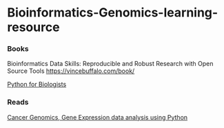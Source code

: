 # Bioinformatics-Genomics-learning-resource

### Books
Bioinformatics Data Skills: Reproducible and Robust Research with Open Source Tools https://vincebuffalo.com/book/

[Python for Biologists](https://pythonforbiologists.com/)

### Reads 

[Cancer Genomics, Gene Expression data analysis using Python](https://medium.com/adventures-in-healthcare-data/cancer-genomics-ii-exploring-biomarkers-of-liver-cancer-in-gene-expression-data-using-python-b719b519b406)

